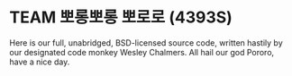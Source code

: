 # TEAM 뽀롱뽀롱 뽀로로 (4393S)

Here is our full, unabridged, BSD-licensed source code, written hastily by our
designated code monkey Wesley Chalmers. All hail our god Pororo, have a nice day.
